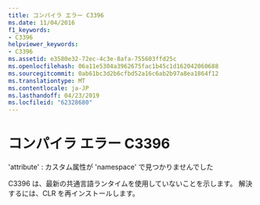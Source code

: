 ```yaml
---
title: コンパイラ エラー C3396
ms.date: 11/04/2016
f1_keywords:
- C3396
helpviewer_keywords:
- C3396
ms.assetid: e3580e32-72ec-4c3e-8afa-755603ffd25c
ms.openlocfilehash: 06a11e5304a3962675fac1b45c1d162042060688
ms.sourcegitcommit: 0ab61bc3d2b6cfbd52a16c6ab2b97a8ea1864f12
ms.translationtype: MT
ms.contentlocale: ja-JP
ms.lasthandoff: 04/23/2019
ms.locfileid: "62328680"
---
```

# <a name="compiler-error-c3396"></a>コンパイラ エラー C3396

'attribute' : カスタム属性が 'namespace' で見つかりませんでした

C3396 は、最新の共通言語ランタイムを使用していないことを示します。  解決するには、CLR を再インストールします。